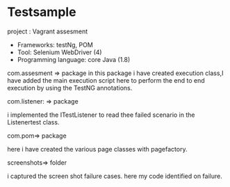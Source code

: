 # Testsample

project : Vagrant assesment
* Frameworks: testNg, POM
* Tool: Selenium WebDriver (4)
* Programming language: core Java (1.8)

com.assesment => package
in this package i have created execution class,I have added the main execution script here  to perform the end to end execution  by using the TestNG annotations.


com.listener: => package

i implemented the  ITestListener to read thee failed scenario in the  Listenertest class.


com.pom=> package 

here i have created the various page classes with pagefactory.


screenshots=> folder

i captured the screen shot failure cases. here  my code identified on failure. 


